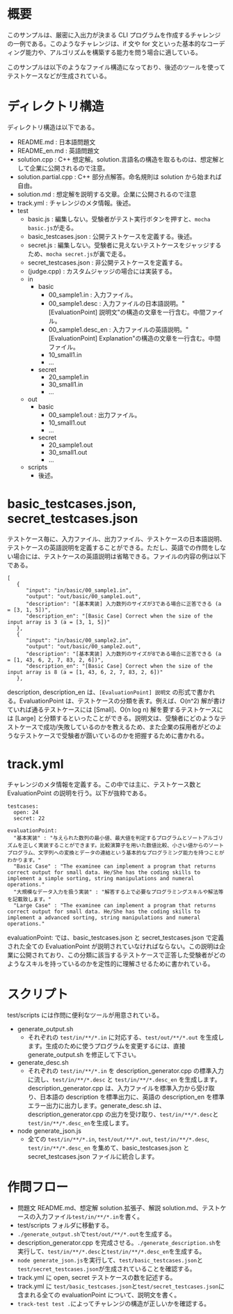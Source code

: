 # 概要

このサンプルは、厳密に入出力が決まる CLI プログラムを作成するチャレンジの一例である。このようなチャレンジは、if 文や for 文といった基本的なコーディング能力や、アルゴリズムを構築する能力を問う場合に適している。

このサンプルは以下のようなファイル構造になっており、後述のツールを使ってテストケースなどが生成されている。

# ディレクトリ構造

ディレクトリ構造は以下である。

- README.md : 日本語問題文
- README_en.md : 英語問題文
- solution.cpp : C++ 想定解。solution.言語名の構造を取るものは、想定解として企業に公開されるので注意。
- solution.partial.cpp : C++ 部分点解答。命名規則は solution から始まれば自由。
- solution.md : 想定解を説明する文章。企業に公開されるので注意
- track.yml : チャレンジのメタ情報。後述。
- test
  - basic.js : 編集しない。受験者がテスト実行ボタンを押すと、`mocha basic.js`が走る。
  - basic_testcases.json : 公開テストケースを定義する。後述。
  - secret.js : 編集しない。受験者に見えないテストケースをジャッジするため、`mocha secret.js`が裏で走る。
  - secret_testcases.json : 非公開テストケースを定義する。
  - (judge.cpp) : カスタムジャッジの場合には実装する。
  - in
    - basic
      - 00_sample1.in : 入力ファイル。
      - 00_sample1.desc : 入力ファイルの日本語説明。"[EvaluationPoint] 説明文"の構造の文章を一行含む。中間ファイル。
      - 00_sample1.desc_en : 入力ファイルの英語説明。"[EvaluationPoint] Explanation"の構造の文章を一行含む。中間ファイル。
      - 10_small1.in
      - ...
    - secret
      - 20_sample1.in
      - 30_small1.in
      - ...
  - out
    - basic
      - 00_sample1.out : 出力ファイル。
      - 10_small1.out
      - ...
    - secret
      - 20_sample1.out
      - 30_small1.out
      - ...
  - scripts
    - 後述。

# basic_testcases.json, secret_testcases.json

テストケース毎に、入力ファイル、出力ファイル、テストケースの日本語説明、テストケースの英語説明を定義することができる。ただし、英語での作問をしない場合には、テストケースの英語説明は省略できる。ファイルの内容の例は以下である。

```
[
   {
      "input": "in/basic/00_sample1.in",
      "output": "out/basic/00_sample1.out",
      "description": "[基本実装] 入力数列のサイズが3である場合に正答できる (a = [3, 1, 5])",
      "description_en": "[Basic Case] Correct when the size of the input array is 3 (a = [3, 1, 5])"
   },
   {
      "input": "in/basic/00_sample2.in",
      "output": "out/basic/00_sample2.out",
      "description": "[基本実装] 入力数列のサイズが8である場合に正答できる (a = [1, 43, 6, 2, 7, 83, 2, 6])",
      "description_en": "[Basic Case] Correct when the size of the input array is 8 (a = [1, 43, 6, 2, 7, 83, 2, 6])"
   },
```

description, description_en は、`[EvaluationPoint] 説明文` の形式で書かれる。EvaluationPoint は、テストケースの分類を表す。例えば、O(n^2) 解が書けていれば通るテストケースには [Small]、O(n log n) 解を要するテストケースには [Large] と分類するといったことができる。説明文は、受験者にどのようなテストケースで成功/失敗しているのかを教えるため、また企業の採用者がどのようなテストケースで受験者が躓いているのかを把握するために書かれる。

# track.yml
チャレンジのメタ情報を定義する。この中では主に、テストケース数と EvaluationPoint の説明を行う。以下が抜粋である。

```
testcases:
  open: 24
  secret: 22

evaluationPoint:
  "基本実装" : "与えられた数列の最小値、最大値を判定するプログラムとソートアルゴリズムを正しく実装することができます。比較演算子を用いた数値比較、小さい値からのソートプログラム、文字列への変換とデータの連結という基本的なプログラミング能力を持つことがわかります。"
  "Basic Case" : "The examinee can implement a program that returns correct output for small data. He/She has the coding skills to implement a simple sorting, string manipulations and numeral operations."
  "大規模なデータ入力を扱う実装" : "解答する上で必要なプログラミングスキルや解法等を記載致します。"
  "Large Case" : "The examinee can implement a program that returns correct output for small data. He/She has the coding skills to implement a advanced sorting, string manipulations and numeral operations."
```

evaluationPoint: では、basic_testcases.json と secret_testcases.json で定義された全ての EvaluationPoint が説明されていなければならない。この説明は企業に公開されており、この分類に該当するテストケースで正答した受験者がどのようなスキルを持っているのかを定性的に理解させるために書かれている。

# スクリプト

test/scripts には作問に便利なツールが用意されている。

- generate_output.sh
  - それぞれの `test/in/**/*.in` に対応する、`test/out/**/*.out` を生成します。生成のために使うプログラムを変更するには、直接 generate_output.sh を修正して下さい。
- generate_desc.sh
  - それぞれの `test/in/**/*.in` を description_generator.cpp の標準入力に流し、`test/in/**/*.desc` と `test/in/**/*.desc_en` を生成します。description_generator.cpp は、入力ファイルを標準入力から受け取り、日本語の description を標準出力に、英語の description_en を標準エラー出力に出力します。generate_desc.sh は、description_generator.cpp の出力を受け取り、`test/in/**/*.desc`と`test/in/**/*.desc_en`を生成します。
- node generate_json.js
  - 全ての `test/in/**/*.in`, `test/out/**/*.out`, `test/in/**/*.desc`, `test/in/**/*.desc_en` を集めて、basic_testcases.json と secret_testcases.json ファイルに統合します。


# 作問フロー
- 問題文 README.md、想定解 solution.拡張子、解説 solution.md、テストケースの入力ファイル`test/in/**/*.in`を書く。
- test/scripts フォルダに移動する。
- `./generate_output.sh`で`test/out/**/*.out`を生成する。
- description_generator.cpp を完成させる。`./generate_description.sh`を実行して、`test/in/**/*.desc`と`test/in/**/*.desc_en`を生成する。
- `node generate_json.js`を実行して、`test/basic_testcases.json`と`test/secret_testcases.json`が生成されていることを確認する。
- track.yml に open, secret テストケースの数を記述する。
- track.yml に `test/basic_testcases.json`と`test/secret_testcases.json`に含まれる全ての evaluationPoint について、説明文を書く。
- `track-test test .`によってチャレンジの構造が正しいかを確認する。
